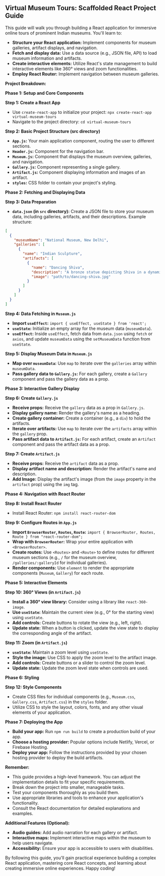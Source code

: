 ## Virtual Museum Tours: Scaffolded React Project Guide

This guide will walk you through building a React application for immersive online tours of prominent Indian museums. You'll learn to:

* **Structure your React application:** Implement components for museum galleries, artifact displays, and navigation.
* **Fetch and display data:**  Use a data source (e.g., JSON file, API) to load museum information and artifacts.
* **Create interactive elements:** Utilize React's state management to build interactive elements like 360° views and zoom functionalities.
* **Employ React Router:** Implement navigation between museum galleries.

**Project Breakdown:**

**Phase 1: Setup and Core Components**

**Step 1: Create a React App**

* Use `create-react-app` to initialize your project: `npx create-react-app virtual-museum-tours`
* Navigate to the project directory: `cd virtual-museum-tours`

**Step 2: Basic Project Structure (src directory)**

* **`App.js`:** Your main application component, routing the user to different sections.
* **`Header.js`:**  Component for the navigation bar.
* **`Museum.js`:**  Component that displays the museum overview, galleries, and navigation.
* **`Gallery.js`:**  Component representing a single gallery.
* **`Artifact.js`:**  Component displaying information and images of an artifact.
* **`styles`:** CSS folder to contain your project's styling.

**Phase 2: Fetching and Displaying Data**

**Step 3: Data Preparation**

* **`data.json` (in `src` directory):** Create a JSON file to store your museum data, including galleries, artifacts, and their descriptions. Example structure:

```json
[
  {
    "museumName": "National Museum, New Delhi",
    "galleries": [
      {
        "name": "Indian Sculpture",
        "artifacts": [
          {
            "name": "Dancing Shiva",
            "description": "A bronze statue depicting Shiva in a dynamic pose.",
            "image": "path/to/dancing-shiva.jpg" 
          }
        ]
      }
    ]
  }
]
```

**Step 4: Data Fetching in `Museum.js`**

* **Import `useEffect`:** `import { useEffect, useState } from 'react';`
* **`useState`:** Initialize an empty array for the museum data (`museumData`).
* **`useEffect`:** Inside `useEffect`, fetch data from `data.json` using `fetch` or `axios`, and update `museumData` using the `setMuseumData` function from `useState`.

**Step 5: Display Museum Data in `Museum.js`**

* **Map over `museumData`:** Use `map` to iterate over the `galleries` array within `museumData`.
* **Pass gallery data to `Gallery.js`:** For each gallery, create a `Gallery` component and pass the gallery data as a prop.

**Phase 3: Interactive Gallery Display**

**Step 6: Create `Gallery.js`**

* **Receive props:**  Receive the `gallery` data as a prop in `Gallery.js`.
* **Display gallery name:** Render the gallery's name as a heading.
* **Create gallery container:** Create a container (e.g., a `div`) to hold the artifacts.
* **Iterate over artifacts:**  Use `map` to iterate over the `artifacts` array within the `gallery` prop.
* **Pass artifact data to `Artifact.js`:** For each artifact, create an `Artifact` component and pass the artifact data as a prop.

**Step 7: Create `Artifact.js`**

* **Receive props:**  Receive the `artifact` data as a prop.
* **Display artifact name and description:** Render the artifact's name and description.
* **Add Image:** Display the artifact's image (from the `image` property in the `artifact` prop) using the `img` tag.

**Phase 4: Navigation with React Router**

**Step 8: Install React Router**

* Install React Router: `npm install react-router-dom`

**Step 9: Configure Routes in `App.js`**

* **Import `BrowserRouter`, `Routes`, `Route`:**  `import { BrowserRouter, Routes, Route } from "react-router-dom";`
* **Wrap with `BrowserRouter`:** Wrap your entire application with `<BrowserRouter>`.
* **Create routes:** Use `<Routes>` and `<Route>` to define routes for different museum sections (e.g., `/` for the museum overview, `/galleries/:galleryId` for individual galleries).
* **Render components:** Use `element` to render the appropriate components (`Museum`, `Gallery`) for each route.

**Phase 5: Interactive Elements**

**Step 10:  360° Views (in `Artifact.js`)**

* **Install a 360° view library:** Consider using a library like `react-360-image`.
* **Use `useState`:** Maintain the current view (e.g., 0° for the starting view) using `useState`.
* **Add controls:** Create buttons to rotate the view (e.g., left, right).
* **Update state:** When a button is clicked, update the view state to display the corresponding angle of the artifact.

**Step 11:  Zoom (in `Artifact.js`)**

* **`useState`:** Maintain a zoom level using `useState`.
* **Style the image:** Use CSS to apply the zoom level to the artifact image.
* **Add controls:** Create buttons or a slider to control the zoom level.
* **Update state:** Update the zoom level state when controls are used.

**Phase 6: Styling**

**Step 12: Style Components**

* Create CSS files for individual components (e.g., `Museum.css`, `Gallery.css`, `Artifact.css`) in the `styles` folder.
* Utilize CSS to style the layout, colors, fonts, and any other visual elements of your application.

**Phase 7: Deploying the App**

* **Build your app:** Run `npm run build` to create a production build of your app.
* **Choose a hosting provider:**  Popular options include Netlify, Vercel, or Firebase Hosting.
* **Deploy your app:**  Follow the instructions provided by your chosen hosting provider to deploy the build artifacts.

**Remember:**

* This guide provides a high-level framework. You can adjust the implementation details to fit your specific requirements.
* Break down the project into smaller, manageable tasks.
* Test your components thoroughly as you build them.
* Use appropriate libraries and tools to enhance your application's functionality.
* Consult the React documentation for detailed explanations and examples.

**Additional Features (Optional):**

* **Audio guides:** Add audio narration for each gallery or artifact.
* **Interactive maps:**  Implement interactive maps within the museum to help users navigate.
* **Accessibility:** Ensure your app is accessible to users with disabilities.

By following this guide, you'll gain practical experience building a complex React application, mastering core React concepts, and learning about creating immersive online experiences. Happy coding!
